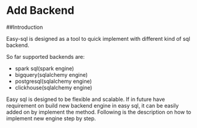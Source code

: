 # Add Backend

##Introduction

Easy-sql is designed as a tool to quick implement with different kind of sql backend.

So far supported backends are:

+ spark sql(spark engine)
+ bigquery(sqlalchemy engine)
+ postgresql(sqlalchemy engine)
+ clickhouse(sqlalchemy engine)

Easy sql is designed to be flexible and scalable. If in future have requirement on build new backend engine in easy sql, it can be easily added on by implement the method. Following is the description on how to implement new engine step by step.

##